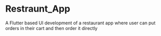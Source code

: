 # Restraunt_App
A Flutter based UI development of a restaurant app where user can put orders in their cart and then order it directly
